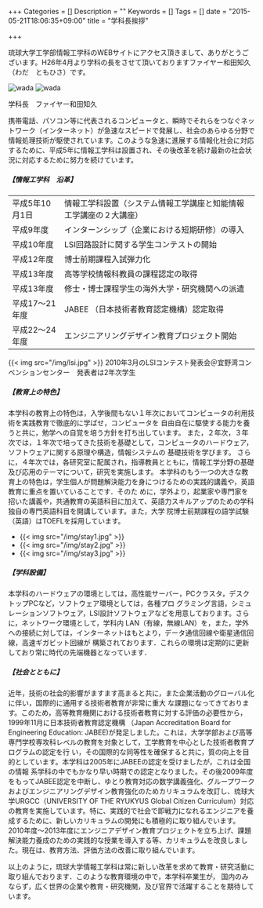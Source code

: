 +++
Categories = []
Description = ""
Keywords = []
Tags = []
date = "2015-05-21T18:06:35+09:00"
title = "学科長挨拶"

+++

琉球大学工学部情報工学科のWEBサイトにアクセス頂きまして、ありがとうございます。H26年4月より学科の長をさせて頂いておりますファイヤー和田知久（わだ　ともひさ）です。



![wada](img/FireWada.jpg) ![wada](img/FireWada2.jpg) 
<div class="center">
学科長　ファイヤー和田知久
</div>




携帯電話、パソコン等に代表されるコンピュータと、瞬時でそれらをつなぐネットワーク（インターネット）が急速なスピードで発展し、社会のあらゆる分野で情報処理技術が駆使されています。このような急速に進展する情報化社会に対応するために、平成5年に情報工学科は設置され、その後改革を続け最新の社会状況に対応するために努力を続けています。

##### **【情報工学科　沿革】**

|||
|:---|:---|
|平成5年10月1日 | 情報工学科設置（システム情報工学講座と知能情報工学講座の２大講座）|
|平成9年度      |インターンシップ（企業における短期研修）の導入|
|平成10年度     |LSI回路設計に関する学生コンテストの開始|
|平成12年度     |博士前期課程入試弾力化|
|平成13年度     |高等学校情報科教員の課程認定の取得|
|平成13年度     |修士・博士課程学生の海外大学・研究機関への派遣|
|平成17～21年度 |  JABEE （日本技術者教育認定機構）認定取得|
|平成22～24年度 |  エンジニアリングデザイン教育プロジェクト開始|

<div class="center">
{{< img src="/img/lsi.jpg" >}}
2010年3月のLSIコンテスト発表会＠宜野湾コンベンションセンター　発表者は2年次学生
</div>

##### **【教育上の特色】**

本学科の教育上の特色は，入学後間もない１年次においてコンピュータの利用技術を実践教育で徹底的に学ばせ，コンピュータを 自由自在に駆使する能力を養うと共に，勉学への自覚を培う方針を打ち出しています。
また，２年次，３年次では，１年次で培ってきた技術を基礎として，コンピュータのハードウェア，ソフトウェアに関する原理や構造，情報システムの 基礎技術を学びます。
さらに，４年次では，各研究室に配属され，指導教員とともに，情報工学分野の基礎及び応用のテーマについて，研究を実施します。
本学科のもう一つの大きな教育上の特色は，学生個人が問題解決能力を身につけるための実践的講義や，英語教育に重点を置いていることです．そのた めに，学外より，起業家や専門家を招いた講義や，共通教育の英語科目に加えて、英語力スキルアップのための学科独自の専門英語科目を開講しています。また，大学 院博士前期課程の語学試験（英語）はTOEFLを採用しています。

<ul class="bxslider">
  <li>{{< img src="/img/stay1.jpg" >}}</li>
  <li>{{< img src="/img/stay2.jpg" >}}</li>
  <li>{{< img src="/img/stay3.jpg" >}}</li>
</ul>


##### **【学科設備】**

本学科のハードウェアの環境としては，高性能サーバー，PCクラスタ，デスクトップPCなど，ソフトウェア環境としては，各種プロ グラミング言語，シミュレーションソフトウェア，LSI設計ソフトウェアなどを用意しております。さらに，ネットワーク環境として，学科内 LAN（有線，無線LAN）を，また，学外への接続に対しては，インターネットはもとより，データ通信回線や衛星通信回線，高速ギガビット回線が 構築されております．これらの環境は定期的に更新しており常に時代の先端機器となっています．

##### **【社会とともに】**

近年，技術の社会的影響がますます高まると共に，また企業活動のグローバル化に伴い，国際的に通用する技術者教育が非常に重大 な課題になってきております。このため，高等教育機関における技術者教育に対する評価の必要性から，1999年11月に日本技術者教育認定機構 （Japan Accreditation Board for Engineering Education: JABEE)が発足しました。これは，大学学部および高等専門学校専攻科レベルの教育を対象として，工学教育を中心とした技術者教育プログラムの認定を行 い，その国際的な同等性を確保すると共に，質の向上を目的としています。本学科は2005年にJABEEの認定を受けましたが，これは全国の情報 系学科の中でもかなり早い時期での認定となりました。その後2009年度をもってJABEE認定を中断し、ゆとり教育対応の数学講義強化、グループワークおよびエンジニアリングデザイン教育強化のためカリキュラムを改訂し、琉球大学URGCC（UNIVERSITY OF THE RYUKYUS Global Citizen Curriculum）対応の教育を実施しています。特に、実践的で社会で即戦力になれるエンジニアを養成するために、新しいカリキュラムの開発にも積極的に取り組んでいます。2010年度～2013年度にエンジニアデザイン教育プロジェクトを立ち上げ、課題解決能力養成のための実践的な授業を導入する等、カリキュラムを改良しました。現在は、教育方法、評価方法の改善に取り組んでいます。

以上のように，琉球大学情報工学科は常に新しい改革を求めて教育・研究活動に取り組んでおります．このような教育環境の中で，本学科卒業生が， 国内のみならず，広く世界の企業や教育・研究機関，及び官界で活躍することを期待しています。



